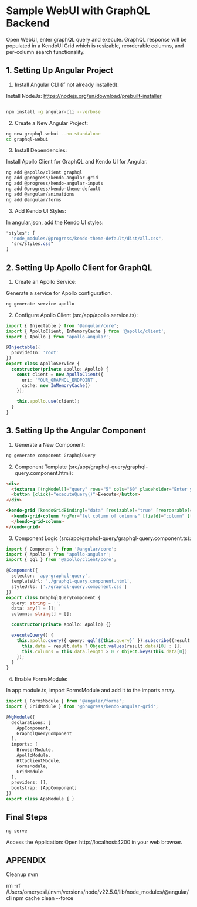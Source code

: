 # Sample WebUI with GraphQL Backend

Open WebUI, enter graphQL query and execute. GraphQL response will be populated in a KendoUI Grid which is resizable, reorderable columns, and per-column search functionality. 

## 1. Setting Up Angular Project

1. Install Angular CLI (if not already installed):

Install NodeJs: https://nodejs.org/en/download/prebuilt-installer

```bash

npm install -g angular-cli --verbose
```

2. Create a New Angular Project:

```bash
ng new graphql-webui --no-standalone
cd graphql-webui
```

3. Install Dependencies:

Install Apollo Client for GraphQL and Kendo UI for Angular.

```bash
ng add @apollo/client graphql
ng add @progress/kendo-angular-grid
ng add @progress/kendo-angular-inputs
ng add @progress/kendo-theme-default
ng add @angular/animations
ng add @angular/forms
```

3. Add Kendo UI Styles:

In angular.json, add the Kendo UI styles:

```css
"styles": [
  "node_modules/@progress/kendo-theme-default/dist/all.css",
  "src/styles.css"
]
```

## 2. Setting Up Apollo Client for GraphQL

1. Create an Apollo Service:

Generate a service for Apollo configuration.

```bash
ng generate service apollo
```

2. Configure Apollo Client (src/app/apollo.service.ts):

```typescript
import { Injectable } from '@angular/core';
import { ApolloClient, InMemoryCache } from '@apollo/client';
import { Apollo } from 'apollo-angular';

@Injectable({
  providedIn: 'root'
})
export class ApolloService {
  constructor(private apollo: Apollo) {
    const client = new ApolloClient({
      uri: 'YOUR_GRAPHQL_ENDPOINT',
      cache: new InMemoryCache()
    });

    this.apollo.use(client);
  }
}
```


## 3. Setting Up the Angular Component

1. Generate a New Component:

```bash
ng generate component GraphqlQuery
```

2. Component Template (src/app/graphql-query/graphql-query.component.html):

```html
<div>
  <textarea [(ngModel)]="query" rows="5" cols="60" placeholder="Enter your GraphQL query"></textarea>
  <button (click)="executeQuery()">Execute</button>
</div>

<kendo-grid [kendoGridBinding]="data" [resizable]="true" [reorderable]="true">
  <kendo-grid-column *ngFor="let column of columns" [field]="column" [title]="column" [filterable]="true">
  </kendo-grid-column>
</kendo-grid>
```

3. Component Logic (src/app/graphql-query/graphql-query.component.ts):

```typescript
import { Component } from '@angular/core';
import { Apollo } from 'apollo-angular';
import { gql } from '@apollo/client/core';

@Component({
  selector: 'app-graphql-query',
  templateUrl: './graphql-query.component.html',
  styleUrls: ['./graphql-query.component.css']
})
export class GraphqlQueryComponent {
  query: string = '';
  data: any[] = [];
  columns: string[] = [];

  constructor(private apollo: Apollo) {}

  executeQuery() {
    this.apollo.query({ query: gql`${this.query}` }).subscribe((result: any) => {
      this.data = result.data ? Object.values(result.data)[0] : [];
      this.columns = this.data.length > 0 ? Object.keys(this.data[0]) : [];
    });
  }
}
```

4. Enable FormsModule:
   
In app.module.ts, import FormsModule and add it to the imports array.

```typescript
import { FormsModule } from '@angular/forms';
import { GridModule } from '@progress/kendo-angular-grid';

@NgModule({
  declarations: [
    AppComponent,
    GraphqlQueryComponent
  ],
  imports: [
    BrowserModule,
    ApolloModule,
    HttpClientModule,
    FormsModule,
    GridModule
  ],
  providers: [],
  bootstrap: [AppComponent]
})
export class AppModule { }
```

## Final Steps

```bash
ng serve
```

Access the Application:
Open http://localhost:4200 in your web browser.

## APPENDIX

Cleanup nvm

rm -rf /Users/omeryesil/.nvm/versions/node/v22.5.0/lib/node_modules/@angular/cli
npm cache clean --force




